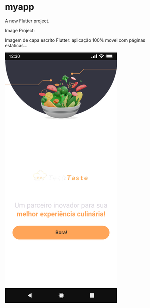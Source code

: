 # myapp

A new Flutter project.

Image Project:

Imagem de capa escrito  Flutter: aplicação 100% movel com páginas estáticas...

![Imagem de capa escrito  Flutter: aplicação 100% movel com páginas estáticas](./public/Frame-1.png)